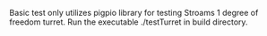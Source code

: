 Basic test only utilizes pigpio library for testing Stroams 1 degree of freedom turret. Run the executable ./testTurret in build directory.
